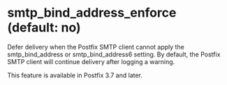 # smtp_bind_address_enforce (default: no)
 Defer delivery when the Postfix SMTP client cannot apply the
smtp\_bind\_address or smtp\_bind\_address6 setting. By default, the
Postfix SMTP client will continue delivery after logging a warning.



 This feature is available in Postfix 3.7 and later. 


